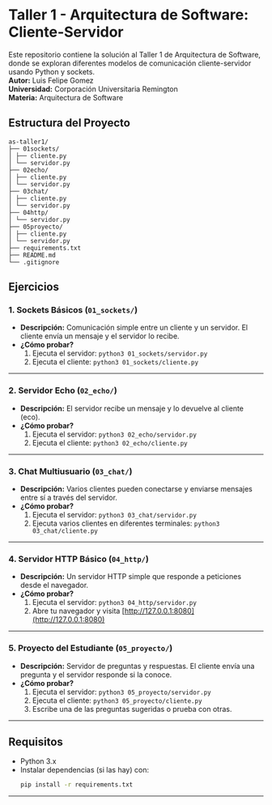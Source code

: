 # Taller 1 - Arquitectura de Software: Cliente-Servidor

Este repositorio contiene la solución al Taller 1 de Arquitectura de Software, donde se exploran diferentes modelos de comunicación cliente-servidor usando Python y sockets.  
**Autor:** Luis Felipe Gomez  
**Universidad:** Corporación Universitaria Remington  
**Materia:** Arquitectura de Software

## Estructura del Proyecto
```
as-taller1/
├── 01sockets/
│ ├── cliente.py
│ └── servidor.py
├── 02echo/
│ ├── cliente.py
│ └── servidor.py
├── 03chat/
│ ├── cliente.py
│ └── servidor.py
├── 04http/
│ └── servidor.py
├── 05proyecto/
│ ├── cliente.py
│ └── servidor.py
├── requirements.txt
├── README.md
└── .gitignore
```


## Ejercicios

### 1. Sockets Básicos (`01_sockets/`)

- **Descripción:** Comunicación simple entre un cliente y un servidor. El cliente envía un mensaje y el servidor lo recibe.
- **¿Cómo probar?**
  1. Ejecuta el servidor: `python3 01_sockets/servidor.py`
  2. Ejecuta el cliente: `python3 01_sockets/cliente.py`

---

### 2. Servidor Echo (`02_echo/`)

- **Descripción:** El servidor recibe un mensaje y lo devuelve al cliente (eco).
- **¿Cómo probar?**
  1. Ejecuta el servidor: `python3 02_echo/servidor.py`
  2. Ejecuta el cliente: `python3 02_echo/cliente.py`

---

### 3. Chat Multiusuario (`03_chat/`)

- **Descripción:** Varios clientes pueden conectarse y enviarse mensajes entre sí a través del servidor.
- **¿Cómo probar?**
  1. Ejecuta el servidor: `python3 03_chat/servidor.py`
  2. Ejecuta varios clientes en diferentes terminales: `python3 03_chat/cliente.py`

---

### 4. Servidor HTTP Básico (`04_http/`)

- **Descripción:** Un servidor HTTP simple que responde a peticiones desde el navegador.
- **¿Cómo probar?**
  1. Ejecuta el servidor: `python3 04_http/servidor.py`
  2. Abre tu navegador y visita [http://127.0.0.1:8080](http://127.0.0.1:8080)

---

### 5. Proyecto del Estudiante (`05_proyecto/`)

- **Descripción:** Servidor de preguntas y respuestas. El cliente envía una pregunta y el servidor responde si la conoce.
- **¿Cómo probar?**
  1. Ejecuta el servidor: `python3 05_proyecto/servidor.py`
  2. Ejecuta el cliente: `python3 05_proyecto/cliente.py`
  3. Escribe una de las preguntas sugeridas o prueba con otras.

---

## Requisitos

- Python 3.x
- Instalar dependencias (si las hay) con:
  ```bash
  pip install -r requirements.txt

---
